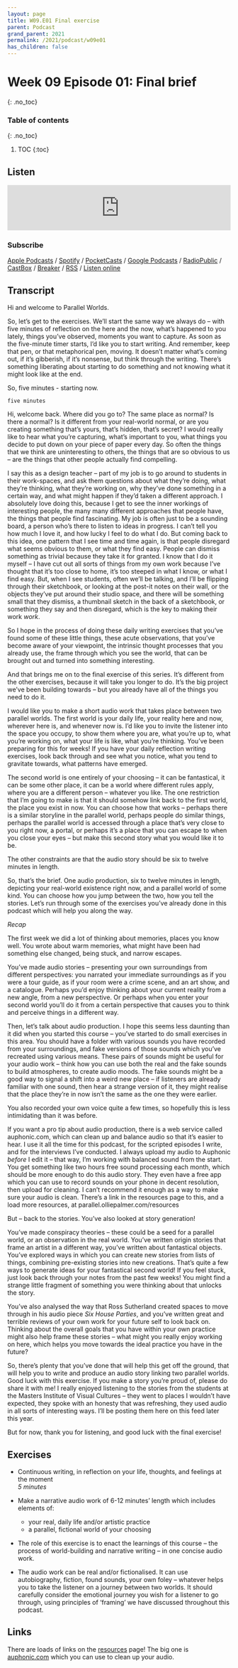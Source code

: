 ```yaml
---
layout: page
title: W09.E01 Final exercise
parent: Podcast
grand_parent: 2021
permalink: /2021/podcast/w09e01
has_children: false
---
```


# Week 09 Episode 01: Final brief
{: .no_toc}

### Table of contents
{: .no_toc}

1. TOC
{:toc}

## Listen

<iframe src="https://anchor.fm/olliepalmer/embed/episodes/2021.W9.E1-Action:-Final-assignment-evuiv5" height="102px" width="100%" frameborder="0" scrolling="no"></iframe>

### Subscribe

[Apple Podcasts](https://podcasts.apple.com/gb/podcast/parallel-worlds/id1504529134) / [Spotify](https://open.spotify.com/show/3L3RhKaoqQZoU9fIcLuZjz) / [PocketCasts](https://pca.st/ha20534r) / [Google Podcasts](https://www.google.com/podcasts?feed=aHR0cHM6Ly9hbmNob3IuZm0vcy8xODg0YjAwOC9wb2RjYXN0L3Jzcw%3D%3D) / [RadioPublic](https://radiopublic.com/parallel-worlds-WzVy1K) / [CastBox](https://castbox.fm/channel/id2710471?utm_source=podcaster&utm_medium=dlink&utm_campaign=c_2710471&utm_content=Parallel%20Worlds-CastBox_FM) / [Breaker](https://www.breaker.audio/parallel-worlds) / [RSS](https://anchor.fm/s/1884b008/podcast/rss) / [Listen online](https://anchor.fm/olliepalmer)


## Transcript

Hi and welcome to Parallel Worlds.

So, let’s get to the exercises. We’ll start the same way we always do – with five minutes of reflection on the here and the now, what’s happened to you lately, things you’ve observed, moments you want to capture. As soon as the five-minute timer starts, I’d like you to start writing. And remember, keep that pen, or that metaphorical pen, moving. It doesn’t matter what’s coming out, if it’s gibberish, if it’s nonsense, but think through the writing. There’s something liberating about starting to do something and not knowing what it might look like at the end.

So, five minutes - starting now.

```
five minutes
```

Hi, welcome back. Where did you go to? The same place as normal? Is there a normal? Is it different from your real-world normal, or are you creating something that’s yours, that’s hidden, that’s secret? I would really like to hear what you’re capturing, what’s important to you, what things you decide to put down on your piece of paper every day. So often the things that we think are uninteresting to others, the things that are so obvious to us – are the things that other people actually find compelling.

I say this as a design teacher – part of my job is to go around to students in their work-spaces, and ask them questions about what they’re doing, what they’re thinking, what they’re working on, why they’ve done something in a certain way, and what might happen if they’d taken a different approach. I absolutely love doing this, because I get to see the inner workings of interesting people, the many many different approaches that people have, the things that people find fascinating. My job is often just to be a sounding board, a person who’s there to listen to ideas in progress. I can’t tell you how much I love it, and how lucky I feel to do what I do. But coming back to this idea, one pattern that I see time and time again, is that people disregard what seems obvious to them, or what they find easy. People can dismiss something as trivial because they take it for granted. I know that I do it myself – I have cut out all sorts of things from my own work because I’ve thought that it’s too close to home, it’s too steeped in what I know, or what I find easy. But, when I see students, often we’ll be talking, and I’ll be flipping through their sketchbook, or looking at the post-it notes on their wall, or the objects they’ve put around their studio space, and there will be something small that they dismiss, a thumbnail sketch in the back of a sketchbook, or something they say and then disregard, which is the key to making their work _work_.

So I hope in the process of doing these daily writing exercises that you’ve found some of these little things, these acute observations, that you’ve become aware of your viewpoint, the intrinsic thought processes that you already use, the frame through which you see the world, that can be brought out and turned into something interesting.

And that brings me on to the final exercise of this series. It’s different from the other exercises, because it will take you longer to do. It’s the big project we’ve been building towards – but you already have all of the things you need to do it.

I would like you to make a short audio work that takes place between two parallel worlds. The first world is your daily life, your reality here and now, wherever here is, and whenever now is. I’d like you to invite the listener into the space you occupy, to show them where you are, what you’re up to, what you’re working on, what your life is like, what you’re thinking. You’ve been preparing for this for weeks! If you have your daily reflection writing exercises, look back through and see what you notice, what you tend to gravitate towards, what patterns have emerged.

The second world is one entirely of your choosing – it can be fantastical, it can be some other place, it can be a world where different rules apply, where you are a different person – whatever you like. The one restriction that I’m going to make is that it should somehow link back to the first world, the place you exist in now. You can choose how that works – perhaps there is a similar storyline in the parallel world, perhaps people do similar things, perhaps the parallel world is accessed through a place that’s very close to you right now, a portal, or perhaps it’s a place that you can escape to when you close your eyes – but make this second story what you would like it to be.

The other constraints are that the audio story should be six to twelve minutes in length.

So, that’s the brief. One audio production, six to twelve minutes in length, depicting your real-world existence right now, and a parallel world of some kind. You can choose how you jump between the two, how you tell the stories. Let’s run through some of the exercises you’ve already done in this podcast which will help you along the way.

*Recap*

The first week we did a lot of thinking about memories, places you know well. You wrote about warm memories, what might have been had something else changed, being stuck, and narrow escapes.

You’ve made audio stories – presenting your own surroundings from different perspectives: you narrated your immediate surroundings as if you were a tour guide, as if your room were a crime scene, and an art show, and a catalogue. Perhaps you’d enjoy thinking about your current reality from a new angle, from a new perspective. Or perhaps when you enter your second world you’ll do it from a certain perspective that causes you to think and perceive things in a different way.

Then, let’s talk about audio production. I hope this seems less daunting than it did when you started this course – you’ve started to do small exercises in this area. You should have a folder with various sounds you have recorded from your surroundings, and fake versions of those sounds which you’ve recreated using various means. These pairs of sounds might be useful for your audio work – think how you can use both the real and the fake sounds to build atmospheres, to create audio moods. The fake sounds might be a good way to signal a shift into a weird new place – if listeners are already familiar with one sound, then hear a strange version of it, they might realise that the place they’re in now isn’t the same as the one they were earlier.

You also recorded your own voice quite a few times, so hopefully this is less intimidating than it was before.

If you want a pro tip about audio production, there is a web service called auphonic.com, which can clean up and balance audio so that it’s easier to hear. I use it all the time for this podcast, for the scripted episodes I write, and for the interviews I’ve conducted. I always upload my audio to Auphonic _before_ I edit it – that way, I’m working with balanced sound from the start. You get something like two hours free sound processing each month, which should be more enough to do this audio story. They even have a free app which you can use to record sounds on your phone in decent resolution, then upload for cleaning. I can’t recommend it enough as a way to make sure your audio is clean. There’s a link in the resources page to this, and a load more resources, at parallel.olliepalmer.com/resources

But – back to the stories. You’ve also looked at story generation!

You’ve made conspiracy theories – these could be a seed for a parallel world, or an observation in the real world. You’ve written origin stories that frame an artist in a different way, you’ve written about fantastical objects. You’ve explored ways in which you can create new stories from lists of things, combining pre-existing stories into new creations. That’s quite a few ways to generate ideas for your fantastical second world! If you feel stuck, just look back through your notes from the past few weeks! You might find a strange little fragment of something you were thinking about that unlocks the story.

You’ve also analysed the way that Ross Sutherland created spaces to move through in his audio piece _Six House Parties_, and you’ve written great and terrible reviews of your own work for your future self to look back on. Thinking about the overall goals that you have within your own practice might also help frame these stories – what might you really enjoy working on here, which helps you move towards the ideal practice you have in the future?

So, there’s plenty that you’ve done that will help this get off the ground, that will help you to write and produce an audio story linking two parallel worlds. Good luck with this exercise. If you make a story you’re proud of, please do share it with me! I really enjoyed listening to the stories from the students at the Masters Institute of Visual Cultures – they went to places I wouldn’t have expected, they spoke with an honesty that was refreshing, they used audio in all sorts of interesting ways. I’ll be posting them here on this feed later this year.

But for now, thank you for listening, and good luck with the final exercise!

## Exercises

- Continuous writing, in reflection on your life, thoughts, and feelings at the moment  
_5 minutes_

- Make a narrative audio work of 6-12 minutes’ length which includes elements of:
  - your real, daily life and/or artistic practice
  - a parallel, fictional world of your choosing
- The role of this exercise is to enact the learnings of this course – the process of world-building and narrative writing – in one concise audio work.
- The audio work can be real and/or fictionalised. It can use autobiography, fiction, found sounds, your own foley – whatever helps you to take the listener on a journey between two worlds. It should carefully consider the emotional journey you wish for a listener to go through, using principles of ‘framing’ we have discussed throughout this podcast.



## Links

There are loads of links on the [resources](/resources) page! The big one is [auphonic.com](https://auphonic.com) which you can use to clean up your audio.
